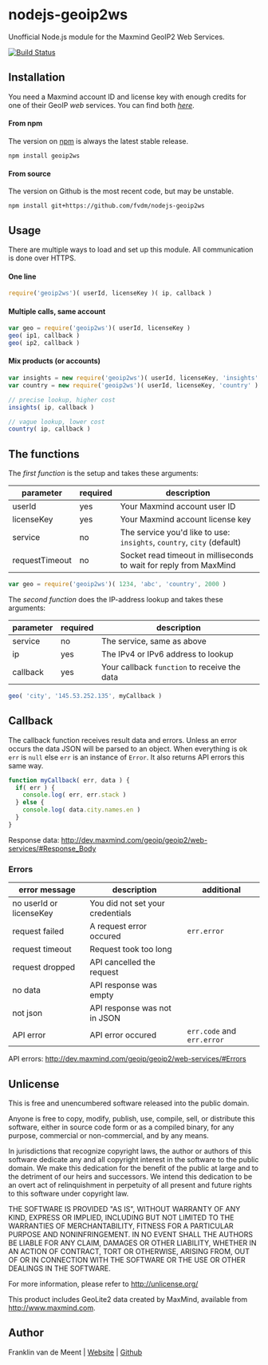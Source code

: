 nodejs-geoip2ws
===============

Unofficial Node.js module for the Maxmind GeoIP2 Web Services.

[![Build Status](https://travis-ci.org/fvdm/nodejs-geoip2ws.svg?branch=master)](https://travis-ci.org/fvdm/nodejs-geoip2ws)


Installation
------------

You need a Maxmind account ID and license key with enough credits for one of their GeoIP *web*
services. You can find both [*here*](https://www.maxmind.com/en/my_license_key).


#### From npm

The version on [npm](https://npmjs.org/package/geoip2ws) is always the latest stable release.

`npm install geoip2ws`


#### From source

The version on Github is the most recent code, but may be unstable.

`npm install git+https://github.com/fvdm/nodejs-geoip2ws`


Usage
-----

There are multiple ways to load and set up this module. All communication is done over HTTPS.

#### One line

```js
require('geoip2ws')( userId, licenseKey )( ip, callback )
```

#### Multiple calls, same account

```js
var geo = require('geoip2ws')( userId, licenseKey )
geo( ip1, callback )
geo( ip2, callback )
```

#### Mix products (or accounts)

```js
var insights = new require('geoip2ws')( userId, licenseKey, 'insights' )
var country = new require('geoip2ws')( userId, licenseKey, 'country' )

// precise lookup, higher cost
insights( ip, callback )

// vague lookup, lower cost
country( ip, callback )
```


The functions
-------------

The _first function_ is the setup and takes these arguments:

parameter      | required | description
-------------- | -------- | --------------------------------
userId         | yes      | Your Maxmind account user ID
licenseKey     | yes      | Your Maxmind account license key
service        | no       | The service you'd like to use: `insights`, `country`, `city` (default)
requestTimeout | no       | Socket read timeout in milliseconds to wait for reply from MaxMind

```js
var geo = require('geoip2ws')( 1234, 'abc', 'country', 2000 )
```


The _second function_ does the IP-address lookup and takes these arguments:

parameter | required | description
--------- | -------- | --------------------------------------------
service   | no       | The service, same as above
ip        | yes      | The IPv4 or IPv6 address to lookup
callback  | yes      | Your callback `function` to receive the data

```js
geo( 'city', '145.53.252.135', myCallback )
```


Callback
--------

The callback function receives result data and errors. Unless an error occurs the
data JSON will be parsed to an object. When everything is ok `err` is `null` else
`err` is an instance of `Error`. It also returns API errors this same way.

```js
function myCallback( err, data ) {
  if( err ) {
    console.log( err, err.stack )
  } else {
    console.log( data.city.names.en )
  }
}
```

Response data: <http://dev.maxmind.com/geoip/geoip2/web-services/#Response_Body>


### Errors

error message           | description                      | additional
----------------------- | -------------------------------- | --------------------
no userId or licenseKey | You did not set your credentials |
request failed          | A request error occured          | `err.error`
request timeout         | Request took too long            |
request dropped         | API cancelled the request        |
no data                 | API response was empty           |
not json                | API response was not in JSON     |
API error               | API error occured                | `err.code` and `err.error`


API errors: <http://dev.maxmind.com/geoip/geoip2/web-services/#Errors>


Unlicense
---------

This is free and unencumbered software released into the public domain.

Anyone is free to copy, modify, publish, use, compile, sell, or
distribute this software, either in source code form or as a compiled
binary, for any purpose, commercial or non-commercial, and by any
means.

In jurisdictions that recognize copyright laws, the author or authors
of this software dedicate any and all copyright interest in the
software to the public domain. We make this dedication for the benefit
of the public at large and to the detriment of our heirs and
successors. We intend this dedication to be an overt act of
relinquishment in perpetuity of all present and future rights to this
software under copyright law.

THE SOFTWARE IS PROVIDED "AS IS", WITHOUT WARRANTY OF ANY KIND,
EXPRESS OR IMPLIED, INCLUDING BUT NOT LIMITED TO THE WARRANTIES OF
MERCHANTABILITY, FITNESS FOR A PARTICULAR PURPOSE AND NONINFRINGEMENT.
IN NO EVENT SHALL THE AUTHORS BE LIABLE FOR ANY CLAIM, DAMAGES OR
OTHER LIABILITY, WHETHER IN AN ACTION OF CONTRACT, TORT OR OTHERWISE,
ARISING FROM, OUT OF OR IN CONNECTION WITH THE SOFTWARE OR THE USE OR
OTHER DEALINGS IN THE SOFTWARE.

For more information, please refer to <http://unlicense.org/>

This product includes GeoLite2 data created by MaxMind, available from
<http://www.maxmind.com>.


Author
------

Franklin van de Meent
| [Website](https://frankl.in/)
| [Github](https://github.com/fvdm)
